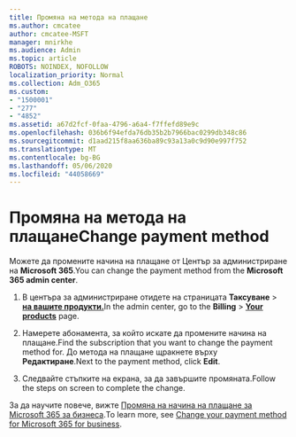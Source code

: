```yaml
---
title: Промяна на метода на плащане
ms.author: cmcatee
author: cmcatee-MSFT
manager: mnirkhe
ms.audience: Admin
ms.topic: article
ROBOTS: NOINDEX, NOFOLLOW
localization_priority: Normal
ms.collection: Adm_O365
ms.custom:
- "1500001"
- "277"
- "4852"
ms.assetid: a67d2fcf-0faa-4796-a6a4-f7ffefd89e9c
ms.openlocfilehash: 036b6f94efda76db35b2b7966bac0299db348c86
ms.sourcegitcommit: d1aad215f8aa636ba89c93a13a0c9d90e997f752
ms.translationtype: MT
ms.contentlocale: bg-BG
ms.lasthandoff: 05/06/2020
ms.locfileid: "44058669"
---
```

# <a name="change-payment-method"></a><span data-ttu-id="1f880-102">Промяна на метода на плащане</span><span class="sxs-lookup"><span data-stu-id="1f880-102">Change payment method</span></span>

<span data-ttu-id="1f880-103">Можете да промените начина на плащане от Център за администриране на **Microsoft 365**.</span><span class="sxs-lookup"><span data-stu-id="1f880-103">You can change the payment method from the **Microsoft 365 admin center**.</span></span>
  
1. <span data-ttu-id="1f880-104">В центъра за администриране отидете на страницата **Таксуване** \> **[на вашите продукти.](https://go.microsoft.com/fwlink/p/?linkid=842054)**</span><span class="sxs-lookup"><span data-stu-id="1f880-104">In the admin center, go to the **Billing** \> **[Your products](https://go.microsoft.com/fwlink/p/?linkid=842054)** page.</span></span>

2. <span data-ttu-id="1f880-105">Намерете абонамента, за който искате да промените начина на плащане.</span><span class="sxs-lookup"><span data-stu-id="1f880-105">Find the subscription that you want to change the payment method for.</span></span> <span data-ttu-id="1f880-106">До метода на плащане щракнете върху **Редактиране**.</span><span class="sxs-lookup"><span data-stu-id="1f880-106">Next to the payment method, click **Edit**.</span></span>

3. <span data-ttu-id="1f880-107">Следвайте стъпките на екрана, за да завършите промяната.</span><span class="sxs-lookup"><span data-stu-id="1f880-107">Follow the steps on screen to complete the change.</span></span>

<span data-ttu-id="1f880-108">За да научите повече, вижте [Промяна на начина на плащане за Microsoft 365 за бизнеса](https://docs.microsoft.com/microsoft-365/commerce/billing-and-payments/change-payment-method).</span><span class="sxs-lookup"><span data-stu-id="1f880-108">To learn more, see [Change your payment method for Microsoft 365 for business](https://docs.microsoft.com/microsoft-365/commerce/billing-and-payments/change-payment-method).</span></span>
